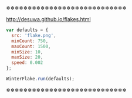 ❄❄❄❄❄❄❄❄❄❄❄❄❄❄❄❄❄❄❄❄❄❄❄❄❄❄❄❄

http://desuwa.github.io/flakes.html

```javascript
var defaults = {
  src: 'flake.png',
  minCount: 750,
  maxCount: 1500,
  minSize: 10,
  maxSize: 20,
  speed: 0.002
};

WinterFlake.run(defaults);

```
❄❄❄❄❄❄❄❄❄❄❄❄❄❄❄❄❄❄❄❄❄❄❄❄❄❄❄❄
